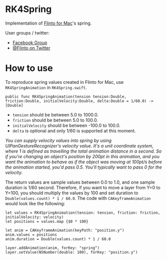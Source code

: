 # RK4Spring
Implementation of [Flinto for Mac](https://www.flinto.com/mac)'s spring.

User groups / twitter:
- [Facebook Group](https://www.facebook.com/groups/flinto/)
- [@Flinto on Twitter](https://twitter.com/flinto)

# How to use

To reproduce spring values created in Flinto for Mac, use `RK4SpringAnimation` in `RK4Spring.swift`.

`public func RK4SpringAnimation(tension tension:Double, friction:Double, initialVelocity:Double, delta:Double = 1/60.0) -> [Double]`

- `tension` should be between 5.0 to 1000.0.
- `friction` should be between 5.0 to 100.0.
- `initialVelocity` should be between -100.0 to 100.0.
- `delta` is optional and only 1/60 is supported at this moment.

*You can supply velocity values into spring by using UIPanGestureRecognizer's velocity value. It's a unit coordinate system, where 1 is defined as travelling the total animation distance in a second. So if you're changing an object's position by 200pt in this animation, and you want the animation to behave as if the object was moving at 100pt/s before the animation started, you'd pass 0.5. You'll typically want to pass 0 for the velocity.*

The return values are sample values between 0.0 to 1.0, and one sample duration is 1/60 second. Therefore, if you want to move a layer from Y=0 to Y=100, you should multiply the values by 100 and set duration to `Double(values.count) * 1 / 60.0`. The code with `CAKeyframeAnimation` would look like the following:

```
let values = RK4SpringAnimation(tension: tension, friction: friction, initialVelocity: velocity)
let positions = values.map {$0 * 100}

let anim = CAKeyframeAnimation(keyPath: "position.y")
anim.values = positions
anim.duration = Double(values.count) * 1 / 60.0

layer.addAnimation(anim, forKey: "spring")
layer.setValue(NSNumber(double: 100), forKey: "position.y")

```

